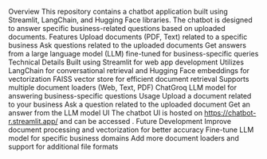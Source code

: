 Overview
This repository contains a chatbot application built using Streamlit, LangChain, and Hugging Face libraries. The chatbot is designed to answer specific business-related questions based on uploaded documents.
Features
Upload documents (PDF, Text) related to a specific business
Ask questions related to the uploaded documents
Get answers from a large language model (LLM) fine-tuned for business-specific queries
Technical Details
Built using Streamlit for web app development
Utilizes LangChain for conversational retrieval and Hugging Face embeddings for vectorization
FAISS vector store for efficient document retrieval
Supports multiple document loaders (Web, Text, PDF)
ChatGroq LLM model for answering business-specific questions
Usage
Upload a document related to your business
Ask a question related to the uploaded document
Get an answer from the LLM model
UI
The chatbot UI is hosted on https://chatbot-r.streamlit.app/ and can be accessed .
Future Development
Improve document processing and vectorization for better accuracy
Fine-tune LLM model for specific business domains
Add more document loaders and support for additional file formats
